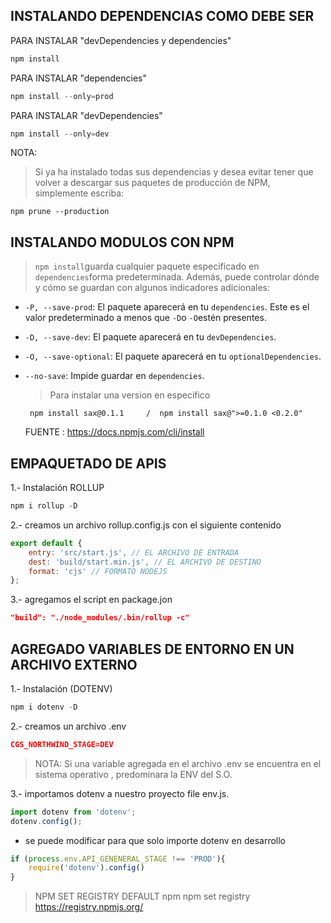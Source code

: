 ## INSTALANDO DEPENDENCIAS COMO DEBE SER

PARA INSTALAR "devDependencies  y  dependencies"

```javascript
npm install 
```
PARA  INSTALAR "dependencies"
```javascript
npm install --only=prod
```
PARA INSTALAR "devDependencies"
```javascript
npm install --only=dev
```

NOTA: 

> Si ya ha instalado todas sus dependencias y desea evitar tener que volver a descargar sus paquetes de producción de NPM, simplemente escriba: 

```
npm prune --production
```



## INSTALANDO MODULOS CON NPM

> `npm install`guarda cualquier paquete especificado en `dependencies`forma predeterminada. Además, puede controlar dónde y cómo se guardan con algunos indicadores adicionales:

- `-P, --save-prod`: El paquete aparecerá en tu `dependencies`. Este es el valor predeterminado a menos que `-D`o `-O`estén presentes.

- `-D, --save-dev`: El paquete aparecerá en tu `devDependencies`.

- `-O, --save-optional`: El paquete aparecerá en tu `optionalDependencies`.

- `--no-save`: Impide guardar en `dependencies`.

  > Para instalar una version en especifico 

  

  ```
   npm install sax@0.1.1     /  npm install sax@">=0.1.0 <0.2.0"
  ```

  FUENTE : https://docs.npmjs.com/cli/install

## EMPAQUETADO DE APIS

1.- Instalación ROLLUP

```javascript
npm i rollup -D
```

2.- creamos un archivo  rollup.config.js con el siguiente contenido

```javascript
export default {
    entry: 'src/start.js', // EL ARCHIVO DE ENTRADA
    dest: 'build/start.min.js', // EL ARCHIVO DE DESTINO
    format: 'cjs' // FORMATO NODEJS
};
```

3.- agregamos el script en package.jon 

```json
"build": "./node_modules/.bin/rollup -c"
```



## AGREGADO VARIABLES DE ENTORNO EN UN ARCHIVO EXTERNO

1.-  Instalación (DOTENV) 

```javascript
npm i dotenv -D
```

 2.- creamos un archivo .env 

```json
CGS_NORTHWIND_STAGE=DEV
```

> NOTA: Si una variable  agregada en el archivo .env se encuentra en el sistema operativo , predominara la ENV del S.O.

3.- importamos dotenv a nuestro proyecto file env.js.

```javascript
import dotenv from 'dotenv';
dotenv.config();
```

- se puede modificar para que solo importe dotenv  en desarrollo

```javascript
if (process.env.API_GENENERAL_STAGE !== 'PROD'){
	require('dotenv').config()
}
```
> NPM SET REGISTRY DEFAULT npm
npm set registry https://registry.npmjs.org/

